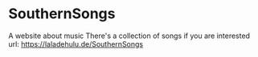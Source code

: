 # SouthernSongs
A website about music 
There's a collection of songs if you are interested
url: https://laladehulu.de/SouthernSongs
